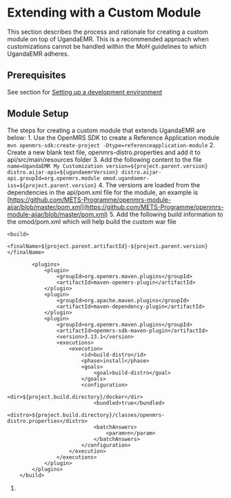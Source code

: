 # Extending with a Custom Module

This section describes the process and rationale for creating a custom module on top of UgandaEMR. This is a recommended approach when customizations cannot be handled within the MoH guidelines to which UgandaEMR adheres.

## Prerequisites

See section for [Setting up a development environment](setup-dev-environment.md)

## Module Setup

The steps for creating a custom module that extends UgandaEMR are below: 1. Use the OpenMRS SDK to create a Reference Application module `mvn openmrs-sdk:create-project -Dtype=referenceapplication-module` 2. Create a new blank text file, openmrs-distro.properties and add it to api/src/main/resources folder 3. Add the following content to the file `name=UgandaEMR My Customization version=${project.parent.version} distro.aijar-api=${ugandaemrVersion} distro.aijar-api.groupId=org.openmrs.module omod.ugandaemr-iss=${project.parent.version}` 4. The versions are loaded from the dependencies in the api/pom.xml file for the module, an example is [https://github.com/METS-Programme/openmrs-module-aijar/blob/master/pom.xml](https://github.com/METS-Programme/openmrs-module-aijar/blob/master/pom.xml) 5. Add the following build information to the omod/pom.xml which will help build the custom war file

```text
<build>
        <finalName>${project.parent.artifactId}-${project.parent.version}</finalName>

        <plugins>
            <plugin>
                <groupId>org.openmrs.maven.plugins</groupId>
                <artifactId>maven-openmrs-plugin</artifactId>
            </plugin>
            <plugin>
                <groupId>org.apache.maven.plugins</groupId>
                <artifactId>maven-dependency-plugin</artifactId>
            </plugin>
            <plugin>
                <groupId>org.openmrs.maven.plugins</groupId>
                <artifactId>openmrs-sdk-maven-plugin</artifactId>
                <version>3.13.1</version>
                <executions>
                    <execution>
                        <id>build-distro</id>
                        <phase>install</phase>
                        <goals>
                            <goal>build-distro</goal>
                        </goals>
                        <configuration>
                            <dir>${project.build.directory}/docker</dir>
                            <bundled>true</bundled>
                            <distro>${project.build.directory}/classes/openmrs-distro.properties</distro>
                            <batchAnswers>
                                <param>n</param>
                            </batchAnswers>
                        </configuration>
                    </execution>
                </executions>
            </plugin>
        </plugins>
    </build>
```

1. 
